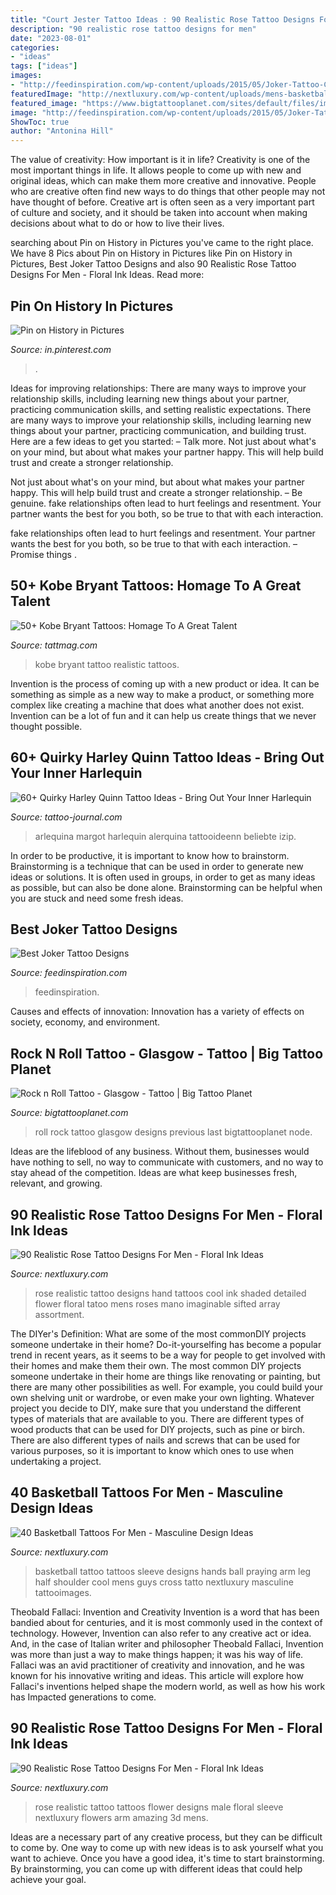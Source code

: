 ```yaml
---
title: "Court Jester Tattoo Ideas : 90 Realistic Rose Tattoo Designs For Men"
description: "90 realistic rose tattoo designs for men"
date: "2023-08-01"
categories:
- "ideas"
tags: ["ideas"]
images:
- "http://feedinspiration.com/wp-content/uploads/2015/05/Joker-Tattoo-Card-Game-Picture.jpg"
featuredImage: "http://nextluxury.com/wp-content/uploads/mens-basketball-tattoo-ideas-on-arm.jpg"
featured_image: "https://www.bigtattooplanet.com/sites/default/files/imagecache/aspect4col3col/5/node_gallery_image/56011/z0101.jpg"
image: "http://feedinspiration.com/wp-content/uploads/2015/05/Joker-Tattoo-Card-Game-Picture.jpg"
ShowToc: true
author: "Antonina Hill"
---
```



The value of creativity: How important is it in life?
Creativity is one of the most important things in life. It allows people to come up with new and original ideas, which can make them more creative and innovative. People who are creative often find new ways to do things that other people may not have thought of before. Creative art is often seen as a very important part of culture and society, and it should be taken into account when making decisions about what to do or how to live their lives.

	

		
searching about Pin on History in Pictures you've came to the right place. We have 8 Pics about Pin on History in Pictures like Pin on History in Pictures, Best Joker Tattoo Designs and also 90 Realistic Rose Tattoo Designs For Men - Floral Ink Ideas. Read more:
		
    
## Pin On History In Pictures

<img loading=lazy src="https://i.pinimg.com/736x/b0/c8/f4/b0c8f4be461f3d72fa53cedae8577ae2.jpg" onerror="this.onerror=null;this.src='https://tse3.mm.bing.net/th?id=OIP.Hz3KdzcSeWRyP4Xc8UDZNwAAAA&amp;pid=15.1';" alt="Pin on History in Pictures">

_Source: in.pinterest.com_

>. 

	

Ideas for improving relationships: There are many ways to improve your relationship skills, including learning new things about your partner, practicing communication skills, and setting realistic expectations.
There are many ways to improve your relationship skills, including learning new things about your partner, practicing communication, and building trust. Here are a few ideas to get you started: 
     – Talk more. Not just about what's on your mind, but about what makes your partner happy. This will help build trust and create a stronger relationship.

Not just about what's on your mind, but about what makes your partner happy. This will help build trust and create a stronger relationship. – Be genuine. fake relationships often lead to hurt feelings and resentment. Your partner wants the best for you both, so be true to that with each interaction.

fake relationships often lead to hurt feelings and resentment. Your partner wants the best for you both, so be true to that with each interaction. – Promise things .

    
## 50+ Kobe Bryant Tattoos: Homage To A Great Talent

<img loading=lazy src="https://tattmag.com/wp-content/uploads/2020/10/Realistic-Kobe-Bryant-Tattoo-1-538x1024.jpg" onerror="this.onerror=null;this.src='https://tse3.mm.bing.net/th?id=OIP.zj8cslXVg9zW8PFkCJK1IQHaOG&amp;pid=15.1';" alt="50+ Kobe Bryant Tattoos: Homage To A Great Talent">

_Source: tattmag.com_

>kobe bryant tattoo realistic tattoos. 

	

Invention is the process of coming up with a new product or idea. It can be something as simple as a new way to make a product, or something more complex like creating a machine that does what another does not exist. Invention can be a lot of fun and it can help us create things that we never thought possible.

    
## 60+ Quirky Harley Quinn Tattoo Ideas - Bring Out Your Inner Harlequin

<img loading=lazy src="https://tattoo-journal.com/wp-content/uploads/2017/01/Harley-Quinn-Tattoo-46-768x768.jpg" onerror="this.onerror=null;this.src='https://tse1.mm.bing.net/th?id=OIP.5sP5EwOekZDgHJj1AYo4egHaHa&amp;pid=15.1';" alt="60+ Quirky Harley Quinn Tattoo Ideas - Bring Out Your Inner Harlequin">

_Source: tattoo-journal.com_

>arlequina margot harlequin alerquina tattooideenn beliebte izip. 

	

In order to be productive, it is important to know how to brainstorm. Brainstorming is a technique that can be used in order to generate new ideas or solutions. It is often used in groups, in order to get as many ideas as possible, but can also be done alone. Brainstorming can be helpful when you are stuck and need some fresh ideas.

    
## Best Joker Tattoo Designs

<img loading=lazy src="http://feedinspiration.com/wp-content/uploads/2015/05/Joker-Tattoo-Card-Game-Picture.jpg" onerror="this.onerror=null;this.src='https://tse1.mm.bing.net/th?id=OIP.IOU_Gdy6nPB-gPo3EFenzQHaJ4&amp;pid=15.1';" alt="Best Joker Tattoo Designs">

_Source: feedinspiration.com_

>feedinspiration. 

	

Causes and effects of innovation:
Innovation has a variety of effects on society, economy, and environment.

    
## Rock N Roll Tattoo - Glasgow - Tattoo | Big Tattoo Planet

<img loading=lazy src="https://www.bigtattooplanet.com/sites/default/files/imagecache/aspect4col3col/5/node_gallery_image/56011/z0101.jpg" onerror="this.onerror=null;this.src='https://tse4.mm.bing.net/th?id=OIP.0c6U89p8hKBKmJgVVJqrewHaJ3&amp;pid=15.1';" alt="Rock n Roll Tattoo - Glasgow - Tattoo | Big Tattoo Planet">

_Source: bigtattooplanet.com_

>roll rock tattoo glasgow designs previous last bigtattooplanet node. 

	

Ideas are the lifeblood of any business. Without them, businesses would have nothing to sell, no way to communicate with customers, and no way to stay ahead of the competition. Ideas are what keep businesses fresh, relevant, and growing.

    
## 90 Realistic Rose Tattoo Designs For Men - Floral Ink Ideas

<img loading=lazy src="http://nextluxury.com/wp-content/uploads/cool-realistic-rose-mens-hand-tattoo-with-shaded-design.jpg" onerror="this.onerror=null;this.src='https://tse1.mm.bing.net/th?id=OIP.HU0nYgqV_ioeXZWtNJYAnwHaJ4&amp;pid=15.1';" alt="90 Realistic Rose Tattoo Designs For Men - Floral Ink Ideas">

_Source: nextluxury.com_

>rose realistic tattoo designs hand tattoos cool ink shaded detailed flower floral tatoo mens roses mano imaginable sifted array assortment. 

	

The DIYer's Definition: What are some of the most commonDIY projects someone undertake in their home?
Do-it-yourselfing has become a popular trend in recent years, as it seems to be a way for people to get involved with their homes and make them their own. The most common DIY projects someone undertake in their home are things like renovating or painting, but there are many other possibilities as well. For example, you could build your own shelving unit or wardrobe, or even make your own lighting.
Whatever project you decide to DIY, make sure that you understand the different types of materials that are available to you. There are different types of wood products that can be used for DIY projects, such as pine or birch. There are also different types of nails and screws that can be used for various purposes, so it is important to know which ones to use when undertaking a project.

    
## 40 Basketball Tattoos For Men - Masculine Design Ideas

<img loading=lazy src="http://nextluxury.com/wp-content/uploads/mens-basketball-tattoo-ideas-on-arm.jpg" onerror="this.onerror=null;this.src='https://tse2.mm.bing.net/th?id=OIP.-zRVoJhSUchnNKctYDIQUQHaJQ&amp;pid=15.1';" alt="40 Basketball Tattoos For Men - Masculine Design Ideas">

_Source: nextluxury.com_

>basketball tattoo tattoos sleeve designs hands ball praying arm leg half shoulder cool mens guys cross tatto nextluxury masculine tattooimages. 

	

Theobald Fallaci: Invention and Creativity
Invention is a word that has been bandied about for centuries, and it is most commonly used in the context of technology. However, Invention can also refer to any creative act or idea. And, in the case of Italian writer and philosopher Theobald Fallaci, Invention was more than just a way to make things happen; it was his way of life. Fallaci was an avid practitioner of creativity and innovation, and he was known for his innovative writing and ideas. This article will explore how Fallaci's inventions helped shape the modern world, as well as how his work has Impacted generations to come.

    
## 90 Realistic Rose Tattoo Designs For Men - Floral Ink Ideas

<img loading=lazy src="http://nextluxury.com/wp-content/uploads/incredible-realistic-red-rose-flower-male-arm-tattoos.jpg" onerror="this.onerror=null;this.src='https://tse4.mm.bing.net/th?id=OIP.na9RNlwFy1Zcs6SZ-KMVVAHaGr&amp;pid=15.1';" alt="90 Realistic Rose Tattoo Designs For Men - Floral Ink Ideas">

_Source: nextluxury.com_

>rose realistic tattoo tattoos flower designs male floral sleeve nextluxury flowers arm amazing 3d mens. 

	

Ideas are a necessary part of any creative process, but they can be difficult to come by. One way to come up with new ideas is to ask yourself what you want to achieve. Once you have a good idea, it's time to start brainstorming. By brainstorming, you can come up with different ideas that could help achieve your goal.

